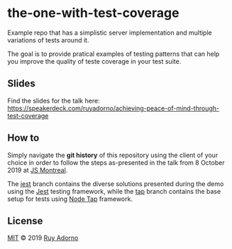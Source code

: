 # the-one-with-test-coverage

Example repo that has a simplistic server implementation and multiple variations of tests around it.

The goal is to provide pratical examples of testing patterns that can help you improve the quality of teste coverage in your test suite.

## Slides

Find the slides for the talk here: https://speakerdeck.com/ruyadorno/achieving-peace-of-mind-through-test-coverage

## How to

Simply navigate the **git history** of this repository using the client of your choice in order to follow the steps as-presented in the talk from 8 October 2019 at [JS Montreal](http://js-montreal.org/).

The [jest](./tree/jest) branch contains the diverse solutions presented during the demo using the [Jest](https://jestjs.io/) testing framework, while the [tap](./tree/tap) branch contains the base setup for tests using [Node Tap](https://node-tap.org/) framework.

## License

[MIT](LICENSE) © 2019 [Ruy Adorno](http://ruyadorno.com)

